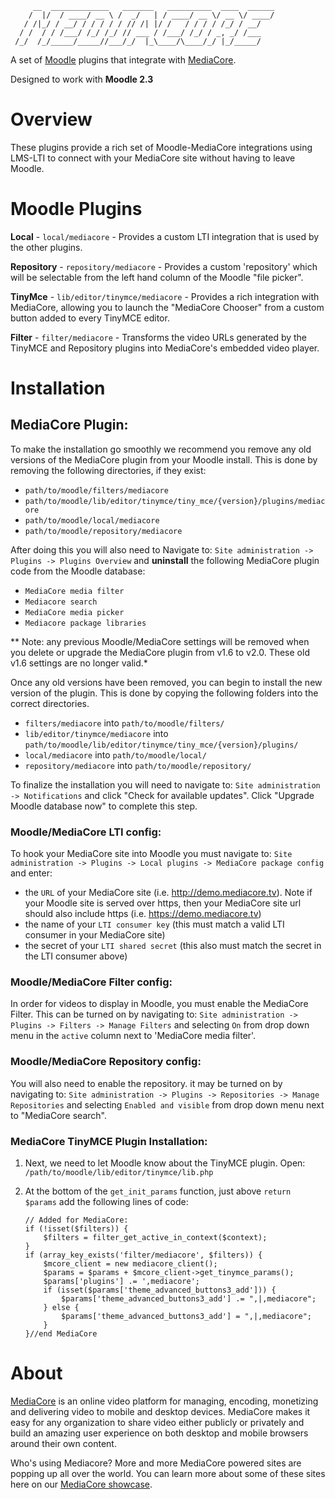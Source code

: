 ```
     __  _____________   _______   __________  ____  ______
    /  |/  / ____/ __ \ /  _/   | / ____/ __ \/ __ \/ ____/
   / /|_/ / __/ / / / / / // /| |/ /   / / / / /_/ / __/
  / /  / / /___/ /_/ /_/ // ___ / /___/ /_/ / _, _/ /___
 /_/  /_/_____/_____//___/_/  |_\____/\____/_/ |_/_____/

```

A set of [Moodle](http://moodle.org) plugins that integrate with
[MediaCore](http://mediacore.com).

Designed to work with **Moodle 2.3**

Overview
===
These plugins provide a rich set of Moodle-MediaCore integrations using LMS-LTI
to connect with your MediaCore site without having to leave Moodle.

Moodle Plugins
===

**Local** - `local/mediacore` - Provides a custom LTI integration that is used
by the other plugins.

**Repository** - `repository/mediacore` - Provides a custom 'repository' which
will be selectable from the left hand column of the Moodle "file picker".

**TinyMce** - `lib/editor/tinymce/mediacore` - Provides a rich
integration with MediaCore, allowing you to launch the "MediaCore Chooser" from
a custom button added to every TinyMCE editor.

**Filter** - `filter/mediacore` - Transforms the video URLs generated by the
TinyMCE and Repository plugins into MediaCore's embedded video player.


Installation
===

MediaCore Plugin:
---

To make the installation go smoothly we recommend you remove any old versions
of the MediaCore plugin from your Moodle install. This is done by removing the
following directories, if they exist:

- `path/to/moodle/filters/mediacore`
- `path/to/moodle/lib/editor/tinymce/tiny_mce/{version}/plugins/mediacore`
- `path/to/moodle/local/mediacore`
- `path/to/moodle/repository/mediacore`


After doing this you will also need to Navigate to: `Site administration ->
Plugins -> Plugins Overview` and **uninstall** the following MediaCore plugin code
from the Moodle database:

- `MediaCore media filter`
- `Mediacore search`
- `MediaCore media picker`
- `Mediacore package libraries`

** Note: any previous Moodle/MediaCore settings will be removed when you delete
  or upgrade the MediaCore plugin from v1.6 to v2.0. These old v1.6 settings are
  no longer valid.*

Once any old versions have been removed, you can begin to install the new
version of the plugin. This is done by copying the following folders into the
correct directories.

- `filters/mediacore` into `path/to/moodle/filters/`
- `lib/editor/tinymce/mediacore` into
  `path/to/moodle/lib/editor/tinymce/tiny_mce/{version}/plugins/`
- `local/mediacore` into `path/to/moodle/local/`
- `repository/mediacore` into `path/to/moodle/repository/`

To finalize the installation you will need to navigate to: `Site administration
-> Notifications` and click "Check for available updates". Click "Upgrade
Moodle database now" to complete this step.

### Moodle/MediaCore LTI config: ###

To hook your MediaCore site into Moodle you must navigate to: `Site
administration -> Plugins -> Local plugins -> MediaCore package config` and enter:

- the `URL` of your MediaCore site (i.e. http://demo.mediacore.tv). Note if your
  Moodle site is served over https, then your MediaCore site url should also 
  include https (i.e. https://demo.mediacore.tv)
- the name of your `LTI consumer key` (this must match a valid LTI consumer in
  your MediaCore site)
- the secret of your `LTI shared secret` (this also must match the secret in the
  LTI consumer above)

### Moodle/MediaCore Filter config: ###

In order for videos to display in Moodle, you must enable the MediaCore Filter.
This can be turned on by navigating to: `Site administration -> Plugins ->
Filters -> Manage Filters` and selecting `On` from drop down menu in the
`active` column next to 'MediaCore media filter'.

### Moodle/MediaCore Repository config: ###

You will also need to enable the repository. it may be turned on by navigating
to: `Site administration -> Plugins -> Repositories -> Manage Repositories` and
selecting `Enabled and visible` from drop down menu next to "MediaCore
search".

### MediaCore TinyMCE Plugin Installation: ###

1. Next, we need to let Moodle know about the TinyMCE plugin. Open:
	`/path/to/moodle/lib/editor/tinymce/lib.php`

2. At the bottom of the `get_init_params` function, just above `return $params` add the following lines of code:

	~~~~~~~
	// Added for MediaCore:
    if (!isset($filters)) {
        $filters = filter_get_active_in_context($context);
    }
    if (array_key_exists('filter/mediacore', $filters)) {
        $mcore_client = new mediacore_client();
        $params = $params + $mcore_client->get_tinymce_params();
        $params['plugins'] .= ',mediacore';
        if (isset($params['theme_advanced_buttons3_add'])) {
            $params['theme_advanced_buttons3_add'] .= ",|,mediacore";
        } else {
            $params['theme_advanced_buttons3_add'] = ",|,mediacore";
        }
    }//end MediaCore
	~~~~~~~


About
===

[MediaCore](http://mediacore.com/) is an online video platform for managing,
encoding, monetizing and delivering video to mobile and desktop devices.
MediaCore makes it easy for any organization to share video either publicly or
privately and build an amazing user experience on both desktop and mobile
browsers around their own content.

Who's using Mediacore? More and more MediaCore powered sites are popping up all
over the world. You can learn more about some of these sites here on our
[MediaCore showcase](http://mediacore.com/why-mediacore).
